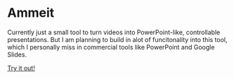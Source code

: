 # Ammeit

Currently just a small tool to turn videos into PowerPoint-like, controllable presentations.
But I am planning to build in alot of funcitonality into this tool, which I personally miss in 
commercial tools like PowerPoint and Google Slides.

[Try it out!](ammeit.lucasengleder.com)
